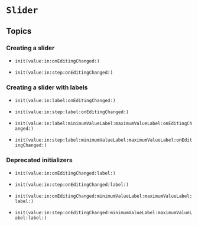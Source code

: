 # ``Slider``

## Topics

### Creating a slider

- ``init(value:in:onEditingChanged:)``

- ``init(value:in:step:onEditingChanged:)``

### Creating a slider with labels

- ``init(value:in:label:onEditingChanged:)``

- ``init(value:in:step:label:onEditingChanged:)``

- ``init(value:in:label:minimumValueLabel:maximumValueLabel:onEditingChanged:)``

- ``init(value:in:step:label:minimumValueLabel:maximumValueLabel:onEditingChanged:)``

### Deprecated initializers

- ``init(value:in:onEditingChanged:label:)``

- ``init(value:in:step:onEditingChanged:label:)``

- ``init(value:in:onEditingChanged:minimumValueLabel:maximumValueLabel:label:)``

- ``init(value:in:step:onEditingChanged:minimumValueLabel:maximumValueLabel:label:)``
